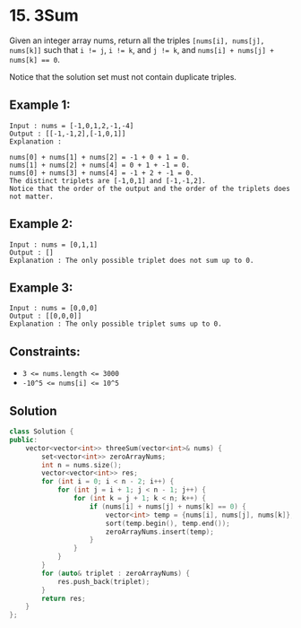 # 15. 3Sum

Given an integer array nums, return all the triples `[nums[i], nums[j], nums[k]]` such that `i != j`, `i != k`, and `j != k`, and `nums[i] + nums[j] + nums[k] == 0`.

Notice that the solution set must not contain duplicate triples.

## Example 1:

```
Input : nums = [-1,0,1,2,-1,-4]
Output : [[-1,-1,2],[-1,0,1]]
Explanation :

nums[0] + nums[1] + nums[2] = -1 + 0 + 1 = 0.
nums[1] + nums[2] + nums[4] = 0 + 1 + -1 = 0.
nums[0] + nums[3] + nums[4] = -1 + 2 + -1 = 0.
The distinct triplets are [-1,0,1] and [-1,-1,2].
Notice that the order of the output and the order of the triplets does not matter.
```

## Example 2:

```
Input : nums = [0,1,1]
Output : []
Explanation : The only possible triplet does not sum up to 0.
```
## Example 3:

```
Input : nums = [0,0,0]
Output : [[0,0,0]]
Explanation : The only possible triplet sums up to 0.
```
## Constraints:
- `3 <= nums.length <= 3000`
- `-10^5 <= nums[i] <= 10^5`

## Solution

```c++
class Solution {
public:
    vector<vector<int>> threeSum(vector<int>& nums) {
        set<vector<int>> zeroArrayNums;
        int n = nums.size();
        vector<vector<int>> res;
        for (int i = 0; i < n - 2; i++) {
            for (int j = i + 1; j < n - 1; j++) {
                for (int k = j + 1; k < n; k++) {
                    if (nums[i] + nums[j] + nums[k] == 0) {
                        vector<int> temp = {nums[i], nums[j], nums[k]};
                        sort(temp.begin(), temp.end());
                        zeroArrayNums.insert(temp);
                    }
                }
            }
        }
        for (auto& triplet : zeroArrayNums) {
            res.push_back(triplet);
        }
        return res;
    }
};
```